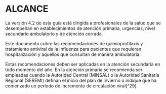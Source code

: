 ALCANCE
=======

La versión 4.2 de esta guía está dirigida a profesionales de la salud que se desempeñan en establecimientos de atención primaria, urgencias, nivel secundario ambulatorio y de atención cerrada.

Este documento cubre las recomendaciones de quimioprofilaxis y tratamiento antiviral de la Influenza para pacientes que requieran hospitalización y aquellos que consultan de manera ambulatoria.

Estas recomendaciones deben ser aplicadas en la atención secundaria en todo momento del año. En la atención primaria se recomienda ser empleadas cuando la Autoridad Central (MINSAL) o la Autoridad Sanitaria Regional (SEREMI) definan el inicio del plan de invierno o indique que ha comenzado un período de incremento de circulación viral[^29].
